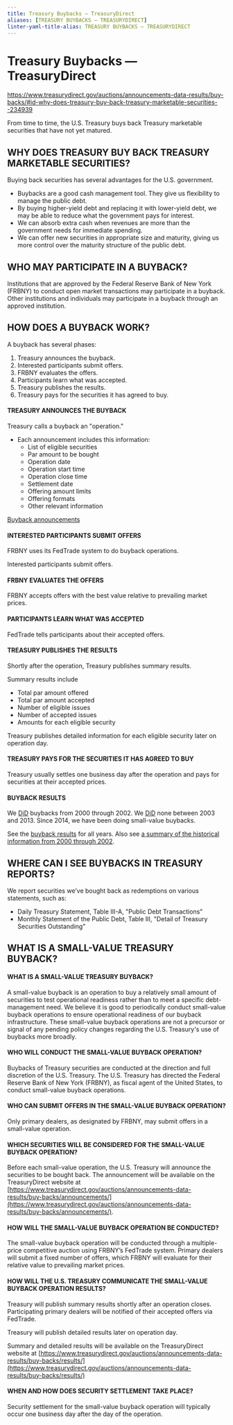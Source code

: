 ```yaml
---
title: Treasury Buybacks — TreasuryDirect
aliases: [TREASURY BUYBACKS — TREASURYDIRECT]
linter-yaml-title-alias: TREASURY BUYBACKS — TREASURYDIRECT
---
```


# Treasury Buybacks — TreasuryDirect

https://www.treasurydirect.gov/auctions/announcements-data-results/buy-backs/#id-why-does-treasury-buy-back-treasury-marketable-securities--234939

From time to time,  the U.S. Treasury buys back Treasury marketable securities that have not yet matured.

## WHY DOES TREASURY BUY BACK TREASURY MARKETABLE SECURITIES?

Buying back securities has several advantages for the U.S. government.

- Buybacks are a good cash management tool. They give us flexibility to manage the public debt.
- By buying higher-yield debt and replacing it with lower-yield debt,  we may be able to reduce what the government pays for interest.
- We can absorb extra cash when revenues are more than the government needs for immediate spending.
- We can offer new securities in appropriate size and maturity,  giving us more control over the maturity structure of the public debt.

## WHO MAY PARTICIPATE IN A BUYBACK?

Institutions that are approved by the Federal Reserve Bank of New York (FRBNY) to conduct open market transactions may participate in a buyback. Other institutions and individuals may participate in a buyback through an approved institution.

## HOW DOES A BUYBACK WORK?

A buyback has several phases:

1. Treasury announces the buyback.
1. Interested participants submit offers.
1. FRBNY evaluates the offers.
1. Participants learn what was accepted.
1. Treasury publishes the results.
1. Treasury pays for the securities it has agreed to buy.

#### TREASURY ANNOUNCES THE BUYBACK

Treasury calls a buyback an "operation."

- Each announcement includes this information:
	- List of eligible securities
	- Par amount to be bought
	- Operation date
	- Operation start time
	- Operation close time
	- Settlement date
	- Offering amount limits
	- Offering formats
	- Other relevant information

[Buyback announcements](https://www.treasurydirect.gov/auctions/announcements-data-results/buy-backs/announcements/)

#### INTERESTED PARTICIPANTS SUBMIT OFFERS

FRBNY uses its FedTrade system to do buyback operations.

Interested participants submit offers.

#### FRBNY EVALUATES THE OFFERS

FRBNY accepts offers with the best value relative to prevailing market prices.

#### PARTICIPANTS LEARN WHAT WAS ACCEPTED

FedTrade tells participants about their accepted offers.

#### TREASURY PUBLISHES THE RESULTS

Shortly after the operation,  Treasury publishes summary results.

Summary results include

- Total par amount offered
- Total par amount accepted
- Number of eligible issues
- Number of accepted issues
- Amounts for each eligible security

Treasury publishes detailed information for each eligible security later on operation day.

#### TREASURY PAYS FOR THE SECURITIES IT HAS AGREED TO BUY

Treasury usually settles one business day after the operation and pays for securities at their accepted prices.

#### BUYBACK RESULTS

We [DiD](Lecture%2013-%20Difference-In-Differences%20(Part%202%20Of%202).md) buybacks from 2000 through 2002. We [DiD](Lecture%2013-%20Difference-In-Differences%20(Part%202%20Of%202).md) none between 2003 and 2013. Since 2014,  we have been doing small-value buybacks.

See the [buyback results](https://www.treasurydirect.gov/auctions/announcements-data-results/buy-backs/results/) for all years. Also see [a summary of the historical information from 2000 through 2002](https://www.treasurydirect.gov/auctions/announcements-data-results/buy-backs/summary/).

## WHERE CAN I SEE BUYBACKS IN TREASURY REPORTS?

We report securities we’ve bought back as redemptions on various statements,  such as:

- Daily Treasury Statement,  Table III-A,  "Public Debt Transactions"
- Monthly Statement of the Public Debt,  Table III,  "Detail of Treasury Securities Outstanding"

## WHAT IS A SMALL-VALUE TREASURY BUYBACK?

#### WHAT IS A SMALL-VALUE TREASURY BUYBACK?

A small-value buyback is an operation to buy a relatively small amount of securities to test operational readiness rather than to meet a specific debt-management need. We believe it is good to periodically conduct small-value buyback operations to ensure operational readiness of our buyback infrastructure. These small-value buyback operations are not a precursor or signal of any pending policy changes regarding the U.S. Treasury's use of buybacks more broadly.

#### WHO WILL CONDUCT THE SMALL-VALUE BUYBACK OPERATION?

Buybacks of Treasury securities are conducted at the direction and full discretion of the U.S. Treasury. The U.S. Treasury has directed the Federal Reserve Bank of New York (FRBNY),  as fiscal agent of the United States,  to conduct small-value buyback operations.

#### WHO CAN SUBMIT OFFERS IN THE SMALL-VALUE BUYBACK OPERATION?

Only primary dealers,  as designated by FRBNY,  may submit offers in a small-value operation.

#### WHICH SECURITIES WILL BE CONSIDERED FOR THE SMALL-VALUE BUYBACK OPERATION?

Before each small-value operation,  the U.S. Treasury will announce the securities to be bought back. The announcement will be available on the TreasuryDirect website at [https://www.treasurydirect.gov/auctions/announcements-data-results/buy-backs/announcements/](https://www.treasurydirect.gov/auctions/announcements-data-results/buy-backs/announcements/).

#### HOW WILL THE SMALL-VALUE BUYBACK OPERATION BE CONDUCTED?

The small-value buyback operation will be conducted through a multiple-price competitive auction using FRBNY’s FedTrade system. Primary dealers will submit a fixed number of offers,  which FRBNY will evaluate for their relative value to prevailing market prices.

#### HOW WILL THE U.S. TREASURY COMMUNICATE THE SMALL-VALUE BUYBACK OPERATION RESULTS?

Treasury will publish summary results shortly after an operation closes. Participating primary dealers will be notified of their accepted offers via FedTrade.

Treasury will publish detailed results later on operation day.

Summary and detailed results will be available on the TreasuryDirect website at [https://www.treasurydirect.gov/auctions/announcements-data-results/buy-backs/results/](https://www.treasurydirect.gov/auctions/announcements-data-results/buy-backs/results/)

#### WHEN AND HOW DOES SECURITY SETTLEMENT TAKE PLACE?

Security settlement for the small-value buyback operation will typically occur one business day after the day of the operation.